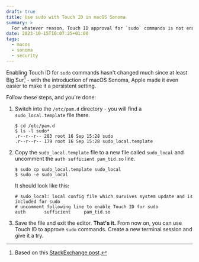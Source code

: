 ```yaml
---
draft: true
title: Use sudo with Touch ID in macOS Sonoma
summary: >
  For whatever reason, Touch ID approval for `sudo` commands is not enabled by default in macOS. Fortunately, it's easy to change that.
date: 2023-10-15T10:07:25+01:00
tags:
  - macos
  - sonoma
  - security
---
```


Enabling Touch ID for `sudo` commands hasn't changed much since at least Big Sur[^1] - with the introduction of macOS Sonoma, Apple made it even easier to make it a persistent setting.

Follow these steps, and you're done:

1. Switch into the `/etc/pam.d` directory - you will find a `sudo_local.template` file there.

   ```console
   $ cd /etc/pam.d
   $ ls -l sudo*
   .r--r--r-- 283 root 16 Sep 15:28 sudo
   .r--r--r-- 179 root 16 Sep 15:28 sudo_local.template
   ```

2. Copy the `sudo_local.template` file to a new file called `sudo_local` and uncomment the `auth sufficient pam_tid.so` line.

   ```console
   $ sudo cp sudo_local.template sudo_local
   $ sudo -e sudo_local
   ```

   It should look like this:

   ```shell
   # sudo_local: local config file which survives system update and is included for sudo
   # uncomment following line to enable Touch ID for sudo
   auth       sufficient     pam_tid.so
   ```

3. Save the file and exit the editor. **That's it.** From now on, you can use Touch ID to approve `sudo` commands. Create a new terminal session and give it a try.

[^1]: Based on this [StackExchange post](https://apple.stackexchange.com/questions/259093/can-touch-id-on-mac-authenticate-sudo-in-terminal).
